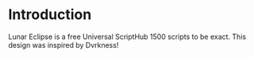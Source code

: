 # Introduction
Lunar Eclipse is a free Universal ScriptHub
1500 scripts to be exact. This design was inspired by Dvrkness!
